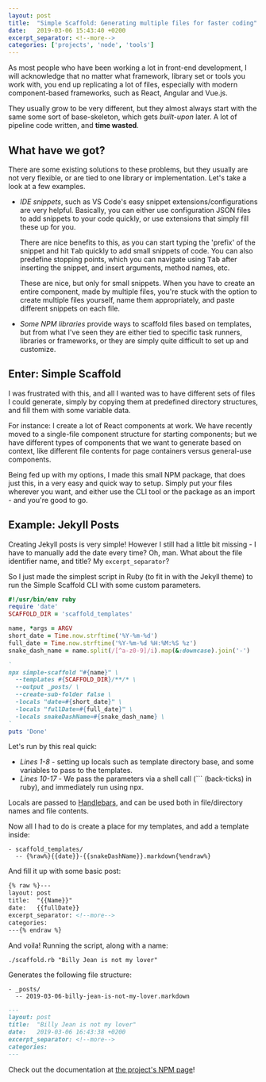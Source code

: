 ```yaml
---
layout: post
title:  "Simple Scaffold: Generating multiple files for faster coding"
date:   2019-03-06 15:43:40 +0200
excerpt_separator: <!--more-->
categories: ['projects', 'node', 'tools']
---
```


As most people who have been working a lot in front-end development, I will acknowledge that
no matter what framework, library set or tools you work with, you end up replicating a lot of files,
especially with modern component-based frameworks, such as React, Angular and Vue.js.

They usually grow to be very different, but they almost always start with the same some sort of base-skeleton,
which gets *built-upon* later. A lot of pipeline code written, and **time wasted**.

<!--more-->

## What have we got?

There are some existing solutions to these problems, but they usually are not very flexible, or are tied
to one library or implementation. Let's take a look at a few examples.

- *IDE snippets*, such as VS Code's easy snippet extensions/configurations are very helpful.
Basically, you can either use configuration JSON files to add snippets to your code quickly, or use
extensions that simply fill these up for you.

  There are nice benefits to this, as you can start typing the 'prefix' of the snippet and hit <kbd>Tab</kbd>
quickly to add small snippets of code. You can also predefine stopping points, which you can navigate using
<kbd>Tab</kbd> after inserting the snippet, and insert arguments, method names, etc.

  These are nice, but only for small snippets. When you have to create an entire component, made by multiple
files, you're stuck with the option to create multiple files yourself, name them appropriately, and paste
different snippets on each file.

- *Some NPM libraries* provide ways to scaffold files based on templates, but from what I've seen they are either
tied to specific task runners, libraries or frameworks, or they are simply quite difficult to set up and customize.


## Enter: Simple Scaffold

I was frustrated with this, and all I wanted was to have different sets of files I could generate, simply by
copying them at predefined directory structures, and fill them with some variable data.

For instance: I create a lot of React components at work. We have recently moved to a single-file component
structure for starting components; but we have different types of components that we want to generate based on
context, like different file contents for page containers versus general-use components.

Being fed up with my options, I made this small NPM package, that does just this, in a very easy and quick way
to setup. Simply put your files wherever you want, and either use the CLI tool or the package as an import -
and you're good to go.

## Example: Jekyll Posts

Creating Jekyll posts is very simple! However I still had a little bit missing - I have to manually add the date
every time? Oh, man. What about the file identifier name, and title? My `excerpt_separator`?

So I just made the simplest script in Ruby (to fit in with the Jekyll theme) to run the Simple Scaffold CLI
with some custom parameters.

```ruby
#!/usr/bin/env ruby
require 'date'
SCAFFOLD_DIR = 'scaffold_templates'

name, *args = ARGV
short_date = Time.now.strftime('%Y-%m-%d')
full_date = Time.now.strftime('%Y-%m-%d %H:%M:%S %z')
snake_dash_name = name.split(/[^a-z0-9]/i).map(&:downcase).join('-')

`
npx simple-scaffold "#{name}" \
  --templates #{SCAFFOLD_DIR}/**/* \
  --output _posts/ \
  --create-sub-folder false \
  -locals "date=#{short_date}" \
  -locals "fullDate=#{full_date}" \
  -locals snakeDashName=#{snake_dash_name} \
`
puts 'Done'
```

Let's run by this real quick:

- *Lines 1-8* - setting up locals such as template directory base, and some variables to pass to the templates.
- *Lines 10-17* - We pass the parameters via a shell call (`\`` (back-ticks) in ruby), and immediately run using npx.

Locals are passed to [Handlebars][handlebars], and can be used both in file/directory names and file contents.

Now all I had to do is create a place for my templates, and add a template inside:

```
- scaffold_templates/
  -- {%raw%}{{date}}-{{snakeDashName}}.markdown{%endraw%}
```

And fill it up with some basic post:

```markdown
{% raw %}---
layout: post
title:  "{{Name}}"
date:   {{fullDate}}
excerpt_separator: <!--more-->
categories:
---{% endraw %}
```

And voila! Running the script, along with a name:

```shell
./scaffold.rb "Billy Jean is not my lover"
```

Generates the following file structure:

```
- _posts/
  -- 2019-03-06-billy-jean-is-not-my-lover.markdown
```

```markdown
---
layout: post
title:  "Billy Jean is not my lover"
date:   2019-03-06 16:43:38 +0200
excerpt_separator: <!--more-->
categories:
---
```

Check out the documentation at [the project's NPM page][simple-scaffold]!

[handlebars]: https://handlebarsjs.com
[simple-scaffold]: https://npmjs.com/package/simple-scaffold
